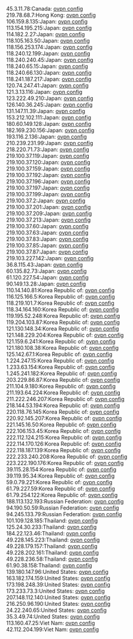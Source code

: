 45.3.11.78:Canada: [ovpn config](vpn/45_3_11_78.ovpn)  
219.78.68.7:Hong Kong: [ovpn config](vpn/219_78_68_7.ovpn)  
106.159.8.135:Japan: [ovpn config](vpn/106_159_8_135.ovpn)  
113.154.195.215:Japan: [ovpn config](vpn/113_154_195_215.ovpn)  
114.182.2.27:Japan: [ovpn config](vpn/114_182_2_27.ovpn)  
118.105.163.50:Japan: [ovpn config](vpn/118_105_163_50.ovpn)  
118.156.253.174:Japan: [ovpn config](vpn/118_156_253_174.ovpn)  
118.240.12.199:Japan: [ovpn config](vpn/118_240_12_199.ovpn)  
118.240.240.45:Japan: [ovpn config](vpn/118_240_240_45.ovpn)  
118.240.65.15:Japan: [ovpn config](vpn/118_240_65_15.ovpn)  
118.240.66.130:Japan: [ovpn config](vpn/118_240_66_130.ovpn)  
118.241.187.217:Japan: [ovpn config](vpn/118_241_187_217.ovpn)  
120.74.247.41:Japan: [ovpn config](vpn/120_74_247_41.ovpn)  
121.3.13.116:Japan: [ovpn config](vpn/121_3_13_116.ovpn)  
123.222.49.210:Japan: [ovpn config](vpn/123_222_49_210.ovpn)  
126.140.36.245:Japan: [ovpn config](vpn/126_140_36_245.ovpn)  
131.147.11.39:Japan: [ovpn config](vpn/131_147_11_39.ovpn)  
153.212.102.111:Japan: [ovpn config](vpn/153_212_102_111.ovpn)  
180.60.149.128:Japan: [ovpn config](vpn/180_60_149_128.ovpn)  
182.169.230.156:Japan: [ovpn config](vpn/182_169_230_156.ovpn)  
193.116.2.136:Japan: [ovpn config](vpn/193_116_2_136.ovpn)  
210.239.231.99:Japan: [ovpn config](vpn/210_239_231_99.ovpn)  
218.220.71.73:Japan: [ovpn config](vpn/218_220_71_73.ovpn)  
219.100.37.119:Japan: [ovpn config](vpn/219_100_37_119.ovpn)  
219.100.37.120:Japan: [ovpn config](vpn/219_100_37_120.ovpn)  
219.100.37.159:Japan: [ovpn config](vpn/219_100_37_159.ovpn)  
219.100.37.192:Japan: [ovpn config](vpn/219_100_37_192.ovpn)  
219.100.37.196:Japan: [ovpn config](vpn/219_100_37_196.ovpn)  
219.100.37.197:Japan: [ovpn config](vpn/219_100_37_197.ovpn)  
219.100.37.199:Japan: [ovpn config](vpn/219_100_37_199.ovpn)  
219.100.37.2:Japan: [ovpn config](vpn/219_100_37_2.ovpn)  
219.100.37.201:Japan: [ovpn config](vpn/219_100_37_201.ovpn)  
219.100.37.209:Japan: [ovpn config](vpn/219_100_37_209.ovpn)  
219.100.37.213:Japan: [ovpn config](vpn/219_100_37_213.ovpn)  
219.100.37.60:Japan: [ovpn config](vpn/219_100_37_60.ovpn)  
219.100.37.63:Japan: [ovpn config](vpn/219_100_37_63.ovpn)  
219.100.37.83:Japan: [ovpn config](vpn/219_100_37_83.ovpn)  
219.100.37.85:Japan: [ovpn config](vpn/219_100_37_85.ovpn)  
219.100.37.87:Japan: [ovpn config](vpn/219_100_37_87.ovpn)  
219.103.227.142:Japan: [ovpn config](vpn/219_103_227_142.ovpn)  
36.8.115.43:Japan: [ovpn config](vpn/36_8_115_43.ovpn)  
60.135.82.73:Japan: [ovpn config](vpn/60_135_82_73.ovpn)  
61.120.227.54:Japan: [ovpn config](vpn/61_120_227_54.ovpn)  
90.149.13.28:Japan: [ovpn config](vpn/90_149_13_28.ovpn)  
110.14.140.81:Korea Republic of: [ovpn config](vpn/110_14_140_81.ovpn)  
116.125.166.5:Korea Republic of: [ovpn config](vpn/116_125_166_5.ovpn)  
118.219.101.7:Korea Republic of: [ovpn config](vpn/118_219_101_7.ovpn)  
118.34.164.160:Korea Republic of: [ovpn config](vpn/118_34_164_160.ovpn)  
119.195.52.248:Korea Republic of: [ovpn config](vpn/119_195_52_248.ovpn)  
119.204.103.87:Korea Republic of: [ovpn config](vpn/119_204_103_87.ovpn)  
121.130.148.34:Korea Republic of: [ovpn config](vpn/121_130_148_34.ovpn)  
121.148.229.204:Korea Republic of: [ovpn config](vpn/121_148_229_204.ovpn)  
121.159.6.241:Korea Republic of: [ovpn config](vpn/121_159_6_241.ovpn)  
121.180.108.38:Korea Republic of: [ovpn config](vpn/121_180_108_38.ovpn)  
125.142.67.1:Korea Republic of: [ovpn config](vpn/125_142_67_1.ovpn)  
1.224.247.15:Korea Republic of: [ovpn config](vpn/1_224_247_15.ovpn)  
1.233.63.154:Korea Republic of: [ovpn config](vpn/1_233_63_154.ovpn)  
1.245.241.182:Korea Republic of: [ovpn config](vpn/1_245_241_182.ovpn)  
203.229.86.87:Korea Republic of: [ovpn config](vpn/203_229_86_87.ovpn)  
211.104.9.180:Korea Republic of: [ovpn config](vpn/211_104_9_180.ovpn)  
211.193.64.224:Korea Republic of: [ovpn config](vpn/211_193_64_224.ovpn)  
211.222.246.207:Korea Republic of: [ovpn config](vpn/211_222_246_207.ovpn)  
218.144.53.194:Korea Republic of: [ovpn config](vpn/218_144_53_194.ovpn)  
220.118.76.145:Korea Republic of: [ovpn config](vpn/220_118_76_145.ovpn)  
220.92.145.207:Korea Republic of: [ovpn config](vpn/220_92_145_207.ovpn)  
221.145.16.50:Korea Republic of: [ovpn config](vpn/221_145_16_50.ovpn)  
222.106.153.45:Korea Republic of: [ovpn config](vpn/222_106_153_45.ovpn)  
222.112.124.215:Korea Republic of: [ovpn config](vpn/222_112_124_215.ovpn)  
222.114.170.126:Korea Republic of: [ovpn config](vpn/222_114_170_126.ovpn)  
222.118.187.139:Korea Republic of: [ovpn config](vpn/222_118_187_139.ovpn)  
222.233.240.208:Korea Republic of: [ovpn config](vpn/222_233_240_208.ovpn)  
223.222.190.176:Korea Republic of: [ovpn config](vpn/223_222_190_176.ovpn)  
39.115.28.154:Korea Republic of: [ovpn config](vpn/39_115_28_154.ovpn)  
39.119.95.34:Korea Republic of: [ovpn config](vpn/39_119_95_34.ovpn)  
59.0.79.221:Korea Republic of: [ovpn config](vpn/59_0_79_221.ovpn)  
61.79.227.59:Korea Republic of: [ovpn config](vpn/61_79_227_59.ovpn)  
61.79.254.122:Korea Republic of: [ovpn config](vpn/61_79_254_122.ovpn)  
188.113.132.193:Russian Federation: [ovpn config](vpn/188_113_132_193.ovpn)  
94.190.50.59:Russian Federation: [ovpn config](vpn/94_190_50_59.ovpn)  
94.245.133.79:Russian Federation: [ovpn config](vpn/94_245_133_79.ovpn)  
101.109.128.185:Thailand: [ovpn config](vpn/101_109_128_185.ovpn)  
125.24.30.233:Thailand: [ovpn config](vpn/125_24_30_233.ovpn)  
184.22.123.46:Thailand: [ovpn config](vpn/184_22_123_46.ovpn)  
49.228.145.223:Thailand: [ovpn config](vpn/49_228_145_223.ovpn)  
49.228.179.157:Thailand: [ovpn config](vpn/49_228_179_157.ovpn)  
49.228.202.161:Thailand: [ovpn config](vpn/49_228_202_161.ovpn)  
49.228.236.58:Thailand: [ovpn config](vpn/49_228_236_58.ovpn)  
61.90.38.158:Thailand: [ovpn config](vpn/61_90_38_158.ovpn)  
139.180.147.96:United States: [ovpn config](vpn/139_180_147_96.ovpn)  
163.182.174.159:United States: [ovpn config](vpn/163_182_174_159.ovpn)  
173.198.248.39:United States: [ovpn config](vpn/173_198_248_39.ovpn)  
173.233.73.3:United States: [ovpn config](vpn/173_233_73_3.ovpn)  
207.148.112.140:United States: [ovpn config](vpn/207_148_112_140.ovpn)  
216.250.96.190:United States: [ovpn config](vpn/216_250_96_190.ovpn)  
24.22.240.65:United States: [ovpn config](vpn/24_22_240_65.ovpn)  
35.3.49.74:United States: [ovpn config](vpn/35_3_49_74.ovpn)  
113.160.47.25:Viet Nam: [ovpn config](vpn/113_160_47_25.ovpn)  
42.112.204.199:Viet Nam: [ovpn config](vpn/42_112_204_199.ovpn)  
